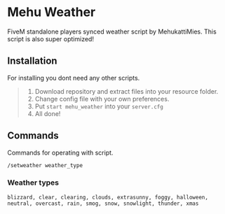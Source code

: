 # Mehu Weather
FiveM standalone players synced weather script by MehukattiMies. This script is also super optimized!

## Installation
For installing you dont need any other scripts.

>1. Download repository and extract files into your resource folder.
>2. Change config file with your own preferences.
>3. Put `start mehu_weather` into your `server.cfg`
>4. All done!

## Commands
Commands for operating with script.

`/setweather weather_type`

### Weather types
`blizzard, clear, clearing, clouds, extrasunny, foggy, halloween, neutral, overcast, rain, smog, snow, snowlight, thunder, xmas`
